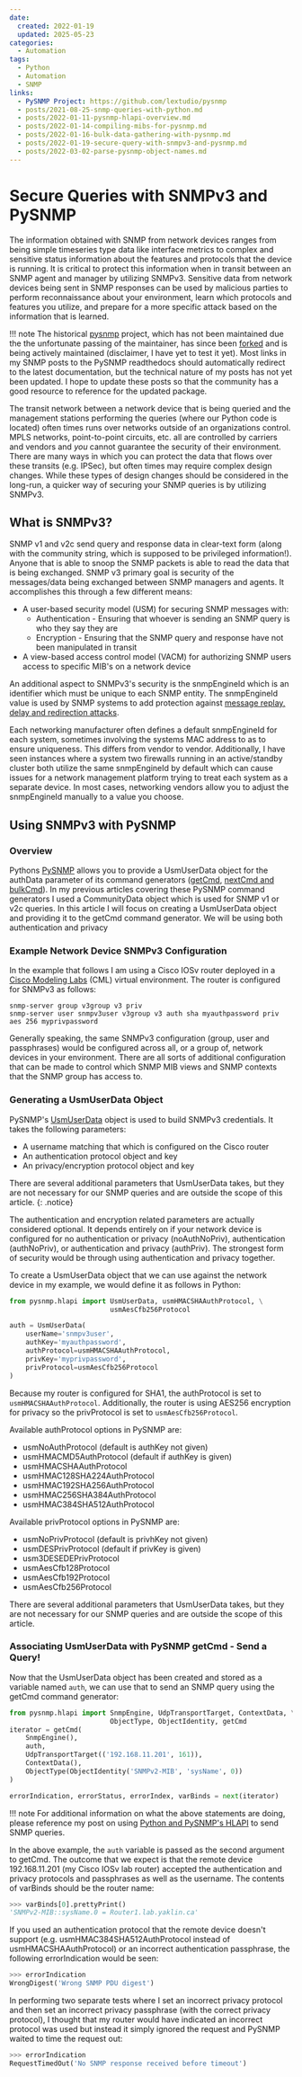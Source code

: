 ```yaml
---
date:
  created: 2022-01-19
  updated: 2025-05-23
categories:
  - Automation
tags:
  - Python
  - Automation
  - SNMP
links:
  - PySNMP Project: https://github.com/lextudio/pysnmp
  - posts/2021-08-25-snmp-queries-with-python.md
  - posts/2022-01-11-pysnmp-hlapi-overview.md
  - posts/2022-01-14-compiling-mibs-for-pysnmp.md
  - posts/2022-01-16-bulk-data-gathering-with-pysnmp.md
  - posts/2022-01-19-secure-query-with-snmpv3-and-pysnmp.md
  - posts/2022-03-02-parse-pysnmp-object-names.md
---
```


# Secure Queries with SNMPv3 and PySNMP

The information obtained with SNMP from network devices ranges from being simple timeseries type data like interface metrics to complex and sensitive status information about the features and protocols that the device is running. It is critical to protect this information when in transit between an SNMP agent and manager by utilizing SNMPv3. Sensitive data from network devices being sent in SNMP responses can be used by malicious parties to perform reconnaissance about your environment, learn which protocols and features you utilize, and prepare for a more specific attack based on the information that is learned.

<!-- more -->

!!! note
    The historical [pysnmp](https://github.com/etingof/pysnmp) project, which has not been maintained due the the unfortunate passing of the maintainer, has since been [forked](https://github.com/lextudio/pysnmp) and is being actively maintained (disclaimer, I have yet to test it yet). Most links in my SNMP posts to the PySNMP readthedocs should automatically redirect to the latest documentation, but the technical nature of my posts has not yet been updated. I hope to update these posts so that the community has a good resource to reference for the updated package.

The transit network between a network device that is being queried and the management stations performing the queries (where our Python code is located) often times runs over networks outside of an organizations control. MPLS networks, point-to-point circuits, etc. all are controlled by carriers and vendors and _you_ cannot guarantee the security of their environment. There are many ways in which you can protect the data that flows over these transits (e.g. IPSec), but often times may require complex design changes. While these types of design changes should be considered in the long-run, a quicker way of securing your SNMP queries is by utilizing SNMPv3.

## What is SNMPv3?

SNMP v1 and v2c send query and response data in clear-text form (along with the community string, which is supposed to be privileged information!). Anyone that is able to snoop the SNMP packets is able to read the data that is being exchanged. SNMP v3 primary goal is security of the messages/data being exchanged between SNMP managers and agents. It accomplishes this through a few different means:

- A user-based security model (USM) for securing SNMP messages with:
  - Authentication - Ensuring that whoever is sending an SNMP query is who they say they are
  - Encryption - Ensuring that the SNMP query and response have not been manipulated in transit
- A view-based access control model (VACM) for authorizing SNMP users access to specific MIB's on a network device

An additional aspect to SNMPv3's security is the snmpEngineId which is an identifier which must be unique to each SNMP entity. The snmpEngineId value is used by SNMP systems to add protection against [message replay, delay and redirection attacks](https://datatracker.ietf.org/doc/html/rfc3414#section-1.5).

Each networking manufacturer often defines a default snmpEngineId for each system, sometimes involving the systems MAC address to as to ensure uniqueness. This differs from vendor to vendor. Additionally, I have seen instances where a system two firewalls running in an active/standby cluster both utilize the same snmpEngineId by default which can cause issues for a network management platform trying to treat each system as a separate device. In most cases, networking vendors allow you to adjust the snmpEngineId manually to a value you choose.

## Using SNMPv3 with PySNMP

### Overview

Pythons [PySNMP](https://pysnmp.readthedocs.io/en/latest/) allows you to provide a UsmUserData object for the authData parameter of its command generators ([getCmd](2022-01-11-pysnmp-hlapi-overview.md), [nextCmd and bulkCmd](2022-01-16-bulk-data-gathering-with-pysnmp.md)). In my previous articles covering these PySNMP command generators I used a CommunityData object which is used for SNMP v1 or v2c queries. In this article I will focus on creating a UsmUserData object and providing it to the getCmd command generator. We will be using both authentication and privacy

### Example Network Device SNMPv3 Configuration

In the example that follows I am using a Cisco IOSv router deployed in a [Cisco Modeling Labs](https://developer.cisco.com/docs/modeling-labs/) (CML) virtual environment. The router is configured for SNMPv3 as follows:

```
snmp-server group v3group v3 priv
snmp-server user snmpv3user v3group v3 auth sha myauthpassword priv aes 256 myprivpassword
```

Generally speaking, the same SNMPv3 configuration (group, user and passphrases) would be configured across all, or a group of, network devices in your environment. There are all sorts of additional configuration that can be made to control which SNMP MIB views and SNMP contexts that the SNMP group has access to.

### Generating a UsmUserData Object

PySNMP's [UsmUserData](https://pysnmp.readthedocs.io/en/latest/docs/api-reference.html#user-based) object is used to build SNMPv3 credentials. It takes the following parameters:

- A username matching that which is configured on the Cisco router
- An authentication protocol object and key
- An privacy/encryption protocol object and key

There are several additional parameters that UsmUserData takes, but they are not necessary for our SNMP queries and are outside the scope of this article.
{: .notice}

The authentication and encryption related parameters are actually considered optional. It depends entirely on if your network device is configured for no authentication or privacy (noAuthNoPriv), authentication (authNoPriv), or authentication and privacy (authPriv). The strongest form of security would be through using authentication and privacy together.

To create a UsmUserData object that we can use against the network device in my example, we would define it as follows in Python:

```python
from pysnmp.hlapi import UsmUserData, usmHMACSHAAuthProtocol, \
                         usmAesCfb256Protocol

auth = UsmUserData(
    userName='snmpv3user',
    authKey='myauthpassword',
    authProtocol=usmHMACSHAAuthProtocol,
    privKey='myprivpassword',
    privProtocol=usmAesCfb256Protocol
)
```

Because my router is configured for SHA1, the authProtocol is set to `usmHMACSHAAuthProtocol`. Additionally, the router is using AES256 encryption for privacy so the privProtocol is set to `usmAesCfb256Protocol`.

Available authProtocol options in PySNMP are:

- usmNoAuthProtocol (default is authKey not given)
- usmHMACMD5AuthProtocol (default if authKey is given)
- usmHMACSHAAuthProtocol
- usmHMAC128SHA224AuthProtocol
- usmHMAC192SHA256AuthProtocol
- usmHMAC256SHA384AuthProtocol
- usmHMAC384SHA512AuthProtocol

Available privProtocol options in PySNMP are:

- usmNoPrivProtocol (default is privhKey not given)
- usmDESPrivProtocol (default if privKey is given)
- usm3DESEDEPrivProtocol
- usmAesCfb128Protocol
- usmAesCfb192Protocol
- usmAesCfb256Protocol

There are several additional parameters that UsmUserData takes, but they are not necessary for our SNMP queries and are outside the scope of this article.

### Associating UsmUserData with PySNMP getCmd - Send a Query!

Now that the UsmUserData object has been created and stored as a variable named `auth`, we can use that to send an SNMP query using the getCmd command generator:

```python
from pysnmp.hlapi import SnmpEngine, UdpTransportTarget, ContextData, \
                         ObjectType, ObjectIdentity, getCmd
iterator = getCmd(
    SnmpEngine(),
    auth,
    UdpTransportTarget(('192.168.11.201', 161)),
    ContextData(),
    ObjectType(ObjectIdentity('SNMPv2-MIB', 'sysName', 0))
)

errorIndication, errorStatus, errorIndex, varBinds = next(iterator)
```

!!! note
    For additional information on what the above statements are doing, please reference my post on using [Python and PySNMP's HLAPI](2022-01-11-pysnmp-hlapi-overview.md) to send SNMP queries.

In the above example, the `auth` variable is passed as the second argument to getCmd. The outcome that we expect is that the remote device 192.168.11.201 (my Cisco IOSv lab router) accepted the authentication and privacy protocols and passphrases as well as the username. The contents of varBinds should be the router name:

```python
>>> varBinds[0].prettyPrint()
'SNMPv2-MIB::sysName.0 = Router1.lab.yaklin.ca'
```

If you used an authentication protocol that the remote device doesn't support (e.g. usmHMAC384SHA512AuthProtocol instead of usmHMACSHAAuthProtocol) or an incorrect authentication passphrase, the following errorIndication would be seen:

```python
>>> errorIndication
WrongDigest('Wrong SNMP PDU digest')
```

In performing two separate tests where I set an incorrect privacy protocol and then set an incorrect privacy passphrase (with the correct privacy protocol), I thought that my router would have indicated an incorrect protocol was used but instead it simply ignored the request and PySNMP waited to time the request out:

```python
>>> errorIndication
RequestTimedOut('No SNMP response received before timeout')
```
